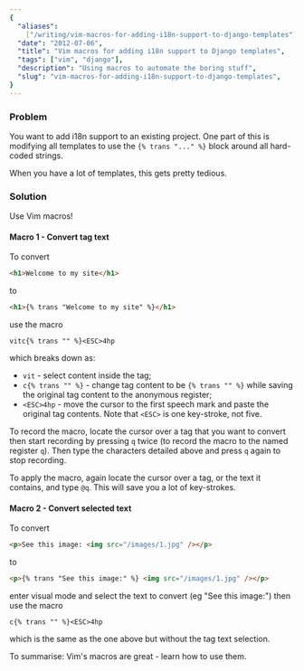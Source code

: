```yaml
---
{
  "aliases":
    ["/writing/vim-macros-for-adding-i18n-support-to-django-templates"],
  "date": "2012-07-06",
  "title": "Vim macros for adding i18n support to Django templates",
  "tags": ["vim", "django"],
  "description": "Using macros to automate the boring stuff",
  "slug": "vim-macros-for-adding-i18n-support-to-django-templates",
}
---
```


### Problem

You want to add i18n support to an existing project. One part of this is
modifying all templates to use the `{% trans "..." %}` block around all
hard-coded strings.

When you have a lot of templates, this gets pretty tedious.

### Solution

Use Vim macros!

#### Macro 1 - Convert tag text

To convert

```html
<h1>Welcome to my site</h1>
```

to

```html
<h1>{% trans "Welcome to my site" %}</h1>
```

use the macro

```vim
vitc{% trans "" %}<ESC>4hp
```

which breaks down as:

- `vit` - select content inside the tag;
- `c{% trans "" %}` - change tag content to be `{% trans "" %}` while saving the
  original tag content to the anonymous register;
- `<ESC>4hp` - move the cursor to the first speech mark and paste the original
  tag contents. Note that `<ESC>` is one key-stroke, not five.

To record the macro, locate the cursor over a tag that you want to convert then
start recording by pressing `q` twice (to record the macro to the named register
`q`). Then type the characters detailed above and press `q` again to stop
recording.

To apply the macro, again locate the cursor over a tag, or the text it contains,
and type `@q`. This will save you a lot of key-strokes.

#### Macro 2 - Convert selected text

To convert

```html
<p>See this image: <img src="/images/1.jpg" /></p>
```

to

```html
<p>{% trans "See this image:" %} <img src="/images/1.jpg" /></p>
```

enter visual mode and select the text to convert (eg "See this image:") then use
the macro

```vim
c{% trans "" %}<ESC>4hp
```

which is the same as the one above but without the tag text selection.

To summarise: Vim's macros are great - learn how to use them.
